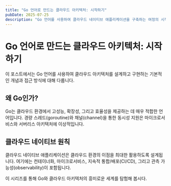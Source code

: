 ```yaml
---
title: "Go 언어로 만드는 클라우드 아키텍처: 시작하기"
pubDate: 2025-07-25
description: "Go 언어를 사용하여 클라우드 네이티브 애플리케이션을 구축하는 여정의 시작입니다."
---
```


# Go 언어로 만드는 클라우드 아키텍처: 시작하기

이 포스트에서는 Go 언어를 사용하여 클라우드 아키텍처를 설계하고 구현하는 기본적인 개념과 접근 방식에 대해 다룹니다.

## 왜 Go인가?

Go는 클라우드 환경에서 고성능, 확장성, 그리고 효율성을 제공하는 데 매우 적합한 언어입니다. 경량 스레드(goroutine)와 채널(channel)을 통한 동시성 지원은 마이크로서비스와 서버리스 아키텍처에 이상적입니다.

## 클라우드 네이티브 원칙

클라우드 네이티브 애플리케이션은 클라우드 환경의 이점을 최대한 활용하도록 설계됩니다. 여기에는 컨테이너화, 마이크로서비스, 지속적 통합/배포(CI/CD), 그리고 관측 가능성(observability)이 포함됩니다.

이 시리즈를 통해 Go와 클라우드 아키텍처의 흥미로운 세계를 탐험해 봅시다.